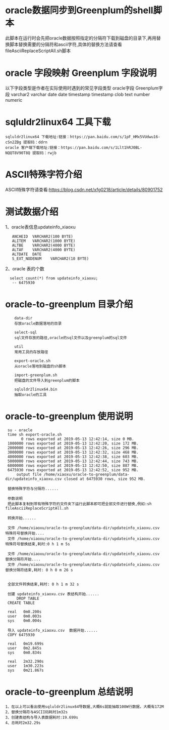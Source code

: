 # oracle数据同步到Greenplum的shell脚本
  此脚本在运行时会先把oracle数据按照指定的分隔符下载到磁盘的目录下,再用替换脚本替换需要的分隔符和ascii字符,具体的替换方法请查看fileAsciiReplaceScriptAll.sh脚本
# oracle  字段映射 Greenplum  字段说明
   以下字段类型是作者在实际使用时遇到的常见字段类型
  oracle字段	Greenplum字段
  varchar2	varchar
  date	        date
  timestamp	timestamp
  clob	        text
  number	numeric

# sqluldr2linux64 工具下载
    
	sqluldr2linux64 下载地址:链接：https://pan.baidu.com/s/1pF_HMx5VUdwu16-cSn2ZBg 提取码：ddrn 
	oracle 客户端下载地址:链接：https://pan.baidu.com/s/1Llt1hRJ0BL-NQQT8V90T8Q 提取码：rwjb 
# ASCII特殊字符介绍
  ASCII特殊字符请查看:https://blog.csdn.net/xfg0218/article/details/80901752
  
# 测试数据介绍
  1、oracle表信息updateinfo_xiaoxu

       ANCHEID	VARCHAR2(100 BYTE)
       ALITEM	VARCHAR2(1000 BYTE)
       ALTBE	VARCHAR2(4000 BYTE)
       ALTAF	VARCHAR2(4000 BYTE)
       ALTDATE	DATE
       S_EXT_NODENUM	VARCHAR2(10 BYTE)
   2、oracle 表的个数

      select count(*) from updateinfo_xiaoxu;
       -- 6475930
# oracle-to-greenplum 目录介绍
        data-dir
        存放oracle数据落地的目录

        select-sql
        sql文件存放的路径,oracle的sql文件以及greenplum的sql文件

        util
        常用工具的存放路径

        export-oracle.sh
        从oracle落地到磁盘的sh脚本

        import-greenplum.sh
        把磁盘的文件导入到greenplum的脚本

        sqluldr2linux64.bin
        抽取oracle的工具
# oracle-to-greenplum 使用说明
     su - oracle
     time sh export-oracle.sh 
           0 rows exported at 2019-05-13 12:42:14, size 0 MB.
     1000000 rows exported at 2019-05-13 12:42:20, size 172 MB.
     2000000 rows exported at 2019-05-13 12:42:26, size 296 MB.
     3000000 rows exported at 2019-05-13 12:42:32, size 468 MB.
     4000000 rows exported at 2019-05-13 12:42:38, size 603 MB.
     5000000 rows exported at 2019-05-13 12:42:44, size 743 MB.
     6000000 rows exported at 2019-05-13 12:42:50, size 887 MB.
     6475930 rows exported at 2019-05-13 12:42:52, size 952 MB.
         output file /home/xiaoxu/oracle-to-greenplum/data-dir/updateinfo_xiaoxu.csv closed at 6475930 rows, size 952 MB.

	 替换特殊字符与分隔符......
	 
	 参数说明
	 把此脚本复制到带有特殊字符的文件夹下运行此脚本即可把全部文件进行替换,例如:sh fileAsciiReplaceScriptAll.sh

	 转换开始...... 

	 文件 /home/xiaoxu/oracle-to-greenplum/data-dir/updateinfo_xiaoxu.csv 特殊符号替换开始....
	 文件 /home/xiaoxu/oracle-to-greenplum/data-dir/updateinfo_xiaoxu.csv 特殊符号替换结束,耗时:0 h 1 m 5s

	 文件 /home/xiaoxu/oracle-to-greenplum/data-dir/updateinfo_xiaoxu.csv 替换分隔符开始....
	 文件 /home/xiaoxu/oracle-to-greenplum/data-dir/updateinfo_xiaoxu.csv 替换分隔符结束,耗时: 0 h 0 m 26 s


	 全部文件转换结束,耗时: 0 h 1 m 32 s
	 
	 创建 updateinfo_xiaoxu.csv 表结构开始...... 
         DROP TABLE
	 CREATE TABLE

	 real	0m0.200s
	 user	0m0.003s
	 sys	0m0.004s

 	 导入 updateinfo_xiaoxu.csv  数据开始......
	 COPY 6475930

	 real	0m19.699s
	 user	0m2.845s
	 sys	0m0.834s

	 real	2m32.290s
	 user	1m30.223s
	 sys	0m21.867s

# oracle-to-greenplum 总结说明
	1、在以上可以看出使用sqluldr2linux64导数据,大概6s就能抽取100W行数据，大概有172M
	2、替换分隔符与ASCII码耗时1m32s
	3、创建表结构与导入表数据耗时:19.699s
	4、总耗时2m32.29s
# 
